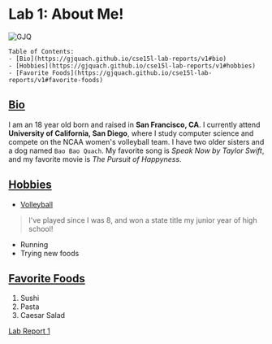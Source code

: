 # **Lab 1: About Me!**
![GJQ](https://ucsdtritons.com/images/2022/8/9/Gabby_Quach.jpg?width=300)

```
Table of Contents:
- [Bio](https://gjquach.github.io/cse15l-lab-reports/v1#bio)
- [Hobbies](https://gjquach.github.io/cse15l-lab-reports/v1#hobbies)
- [Favorite Foods](https://gjquach.github.io/cse15l-lab-reports/v1#favorite-foods)
```

[Bio](https://gjquach.github.io/cse15l-lab-reports/v1#bio)
---
I am an 18 year old born and raised in **San Francisco, CA**. I currently attend **University of California, San Diego**, 
where I study computer science and compete on the NCAA women's volleyball team. I have two older sisters and a dog named `Bao Bao Quach`. 
My favorite song is *Speak Now by Taylor Swift*, and my favorite movie is *The Pursuit of Happyness*.

[Hobbies](https://gjquach.github.io/cse15l-lab-reports/v1#hobbies)
---
- [Volleyball](https://ucsdtritons.com/sports/womens-volleyball/roster/gabby-quach/11754)
> I've played since I was 8, and won a state title my junior year of high school!
- Running
- Trying new foods

[Favorite Foods](https://gjquach.github.io/cse15l-lab-reports/v1#favorite-foods)
---
1. Sushi
2. Pasta
3. Caesar Salad

[Lab Report 1](https://gjquach.github.io/cse15l-lab-reports/lab-report-1-week-0.html)
